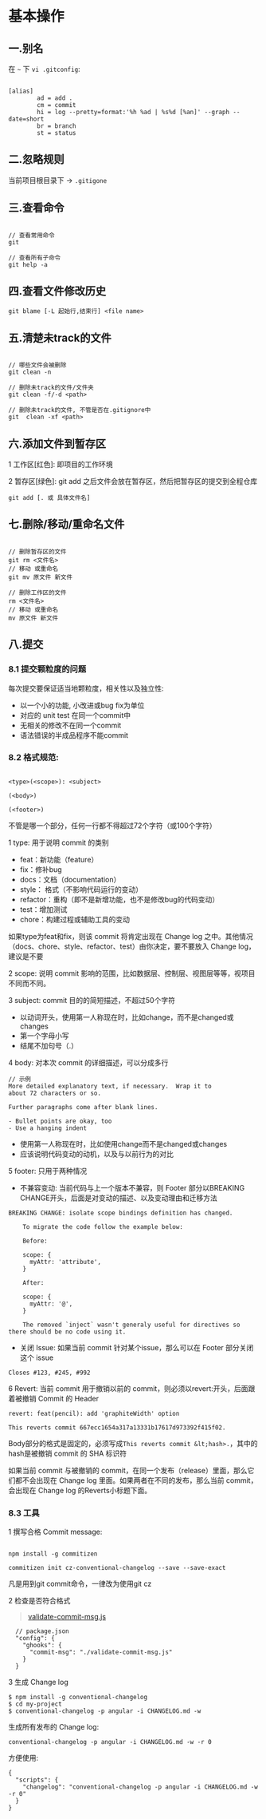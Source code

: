 # 基本操作

## 一.别名

在 `~` 下 `vi .gitconfig`:

```

[alias]
        ad = add .
        cm = commit
        hi = log --pretty=format:'%h %ad | %s%d [%an]' --graph --date=short
        br = branch
        st = status

```

## 二.忽略规则

当前项目根目录下 -> `.gitigone`

## 三.查看命令

```

// 查看常用命令
git

// 查看所有子命令
git help -a

```

## 四.查看文件修改历史

```
git blame [-L 起始行,结束行] <file name>
```

## 五.清楚未track的文件

```

// 哪些文件会被删除
git clean -n

// 删除未track的文件/文件夹
git clean -f/-d <path>

// 删除未track的文件, 不管是否在.gitignore中
git  clean -xf <path>

```

## 六.添加文件到暂存区

1 工作区[红色]: 即项目的工作环境

2 暂存区[绿色]: git add 之后文件会放在暂存区，然后把暂存区的提交到全程仓库


```
git add [. 或 具体文件名]
```

## 七.删除/移动/重命名文件

```

// 删除暂存区的文件
git rm <文件名>
// 移动 或重命名
git mv 原文件 新文件 

// 删除工作区的文件
rm <文件名>
// 移动 或重命名
mv 原文件 新文件 

```

## 八.提交

### 8.1 提交颗粒度的问题

每次提交要保证适当地颗粒度，相关性以及独立性:

+ 以一个小的功能, 小改进或bug fix为单位
+ 对应的 unit test 在同一个commit中
+ 无相关的修改不在同一个commit
+ 语法错误的半成品程序不能commit

### 8.2 格式规范:

```

<type>(<scope>): <subject>

(<body>)

(<footer>)

```

不管是哪一个部分，任何一行都不得超过72个字符（或100个字符）

1 type: 用于说明 commit 的类别

+ feat：新功能（feature）
+ fix：修补bug
+ docs：文档（documentation）
+ style： 格式（不影响代码运行的变动）
+ refactor：重构（即不是新增功能，也不是修改bug的代码变动）
+ test：增加测试
+ chore：构建过程或辅助工具的变动

如果type为feat和fix，则该 commit 将肯定出现在 Change log 之中。其他情况（docs、chore、style、refactor、test）由你决定，要不要放入 Change log，建议是不要

2 scope: 说明 commit 影响的范围，比如数据层、控制层、视图层等等，视项目不同而不同。

3 subject: commit 目的的简短描述，不超过50个字符

+ 以动词开头，使用第一人称现在时，比如change，而不是changed或changes
+ 第一个字母小写
+ 结尾不加句号（.）

4 body: 对本次 commit 的详细描述，可以分成多行

```
// 示例
More detailed explanatory text, if necessary.  Wrap it to 
about 72 characters or so. 

Further paragraphs come after blank lines.

- Bullet points are okay, too
- Use a hanging indent
```

+ 使用第一人称现在时，比如使用change而不是changed或changes
+ 应该说明代码变动的动机，以及与以前行为的对比

5 footer: 只用于两种情况

+ 不兼容变动: 当前代码与上一个版本不兼容，则 Footer 部分以BREAKING CHANGE开头，后面是对变动的描述、以及变动理由和迁移方法

```
BREAKING CHANGE: isolate scope bindings definition has changed.

    To migrate the code follow the example below:

    Before:

    scope: {
      myAttr: 'attribute',
    }

    After:

    scope: {
      myAttr: '@',
    }

    The removed `inject` wasn't generaly useful for directives so there should be no code using it.
```

+ 关闭 Issue: 如果当前 commit 针对某个issue，那么可以在 Footer 部分关闭这个 issue 

```
Closes #123, #245, #992
```

6 Revert: 当前 commit 用于撤销以前的 commit，则必须以revert:开头，后面跟着被撤销 Commit 的 Header

```
revert: feat(pencil): add 'graphiteWidth' option

This reverts commit 667ecc1654a317a13331b17617d973392f415f02.
```

Body部分的格式是固定的，必须写成`This reverts commit &lt;hash>.`，其中的hash是被撤销 commit 的 SHA 标识符

如果当前 commit 与被撤销的 commit，在同一个发布（release）里面，那么它们都不会出现在 Change log 里面。如果两者在不同的发布，那么当前 commit，会出现在 Change log 的Reverts小标题下面。

### 8.3 工具

1 撰写合格 Commit message:

```

npm install -g commitizen

commitizen init cz-conventional-changelog --save --save-exact

```

凡是用到git commit命令，一律改为使用git cz

2 检查是否符合格式

> [validate-commit-msg.js](https://github.com/kentcdodds/validate-commit-msg/blob/master/index.js)

```
  // package.json  
  "config": {
    "ghooks": {
      "commit-msg": "./validate-commit-msg.js"
    }
  }
```

3 生成 Change log

```
$ npm install -g conventional-changelog
$ cd my-project
$ conventional-changelog -p angular -i CHANGELOG.md -w
```

生成所有发布的 Change log:

```
conventional-changelog -p angular -i CHANGELOG.md -w -r 0
```

方便使用:

```
{
  "scripts": {
    "changelog": "conventional-changelog -p angular -i CHANGELOG.md -w -r 0"
  }
}
```

